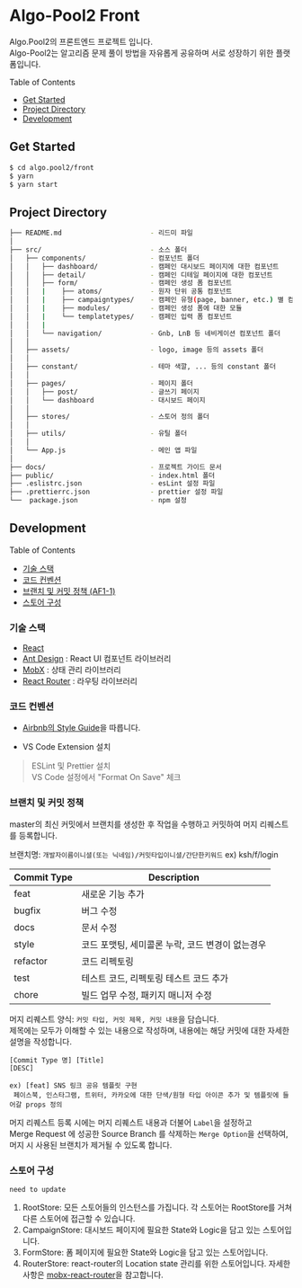 # Algo-Pool2 Front

Algo.Pool2의 프론트엔드 프로젝트 입니다.  
Algo-Pool2는 알고리즘 문제 풀이 방법을 자유롭게 공유하며 서로 성장하기 위한 플랫폼입니다.

Table of Contents

- [Get Started](#get-started)
- [Project Directory](#project-directory)
- [Development](#development)

## Get Started

```bash
$ cd algo.pool2/front
$ yarn
$ yarn start
```

## Project Directory

```bash
├── README.md                      - 리드미 파일
│
├── src/                           - 소스 폴더
│   ├── components/                - 컴포넌트 폴더
│   │   ├── dashboard/             - 캠페인 대시보드 페이지에 대한 컴포넌트
│   │   ├── detail/                - 캠페인 디테일 페이지에 대한 컴포넌트
│   │   ├── form/                  - 캠페인 생성 폼 컴포넌트
│   │   |    ├── atoms/            - 원자 단위 공통 컴포넌트
│   │   |    ├── campaigntypes/    - 캠페인 유형(page, banner, etc.) 별 컴포넌트
│   │   |    ├── modules/          - 캠페인 생성 폼에 대한 모듈
│   │   |    └── templatetypes/    - 캠페인 입력 폼 컴포넌트
│   │   |
│   │   └── navigation/            - Gnb, LnB 등 네비게이션 컴포넌트 폴더
│   │
│   ├── assets/                    - logo, image 등의 assets 폴더
│   │
│   ├── constant/                  - 테마 색깔, ... 등의 constant 폴더
│   │
│   ├── pages/                     - 페이지 폴더
│   │   ├── post/                  - 글쓰기 페이지
│   │   └── dashboard              - 대시보드 페이지
│   │
│   ├── stores/                    - 스토어 정의 폴더
│   │
│   ├── utils/                     - 유틸 폴더
│   │
│   └── App.js                     - 메인 앱 파일
│
├── docs/                          - 프로젝트 가이드 문서
├── public/                        - index.html 폴더
├── .eslistrc.json                 - esLint 설정 파일
├── .prettierrc.json               - prettier 설정 파일
└──  package.json                  - npm 설정
```

## Development

Table of Contents

- [기술 스택](#기술-스택)
- [코드 컨벤션](#코드-컨벤션)
- [브랜치 및 커밋 정책 (AF1-1)](#브랜치-및-커밋-정책)
- [스토어 구성](#스토어-구성)

### 기술 스택

- [React](https://github.com/facebook/react/)
- [Ant Design](https://github.com/ant-design/ant-design) : React UI 컴포넌트 라이브러리
- [MobX](https://github.com/mobxjs/mobx) : 상태 관리 라이브러리
- [React Router](https://github.com/ReactTraining/react-router) : 라우팅 라이브러리

### 코드 컨벤션

- [Airbnb의 Style Guide](https://github.com/airbnb/javascript/tree/master/react)을 따릅니다.

- VS Code Extension 설치

> ESLint 및 Prettier 설치  
> VS Code 설정에서 "Format On Save" 체크

### 브랜치 및 커밋 정책

master의 최신 커밋에서 브랜치를 생성한 후 작업을 수행하고 커밋하여 머지 리퀘스트를 등록합니다.

브랜치명: `개발자이름이니셜(또는 닉네임)/커밋타입이니셜/간단한키워드` ex) ksh/f/login

| Commit Type | Description                                      |
| ----------- | ------------------------------------------------ |
| feat        | 새로운 기능 추가                                 |
| bugfix      | 버그 수정                                        |
| docs        | 문서 수정                                        |
| style       | 코드 포맷팅, 세미콜론 누락, 코드 변경이 없는경우 |
| refactor    | 코드 리펙토링                                    |
| test        | 테스트 코드, 리펙토링 테스트 코드 추가           |
| chore       | 빌드 업무 수정, 패키지 매니저 수정               |

머지 리퀘스트 양식: `커밋 타입, 커밋 제목, 커밋 내용`을 담습니다.  
 제목에는 모두가 이해할 수 있는 내용으로 작성하며, 내용에는 해당 커밋에 대한 자세한 설명을 작성합니다.

```
[Commit Type 명] [Title]
[DESC]

ex) [feat] SNS 링크 공유 템플릿 구현
 페이스북, 인스타그램, 트위터, 카카오에 대한 단색/원형 타입 아이콘 추가 및 템플릿에 들어갈 props 정의
```

머지 리퀘스트 등록 시에는 머지 리퀘스트 내용과 더불어 `Label`을 설정하고  
 Merge Request 에 성공한 Source Branch 를 삭제하는 `Merge Option`을 선택하여, 머지 시 사용된 브랜치가 제거될 수 있도록 합니다.

### 스토어 구성

`need to update`

1. RootStore: 모든 스토어들의 인스턴스를 가집니다. 각 스토어는 RootStore를 거쳐 다른 스토어에 접근할 수 있습니다.
2. CampaignStore: 대시보드 페이지에 필요한 State와 Logic을 담고 있는 스토어입니다.
3. FormStore: 폼 페이지에 필요한 State와 Logic을 담고 있는 스토어입니다.
4. RouterStore: react-router의 Location state 관리를 위한 스토어입니다. 자세한 사항은 [mobx-react-router](https://github.com/alisd23/mobx-react-router)을 참고합니다.
